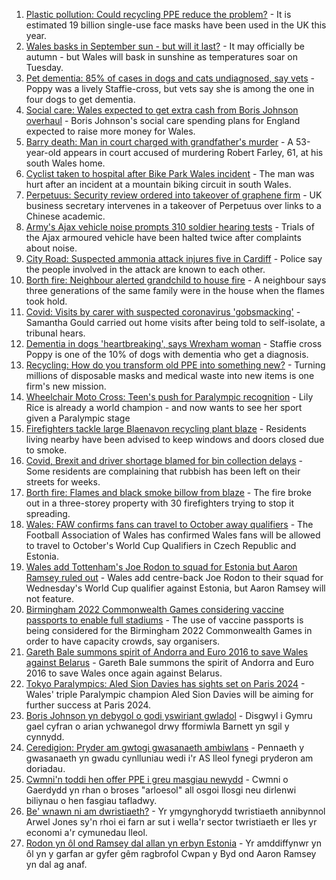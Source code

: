 1. [Plastic pollution: Could recycling PPE reduce the problem?](https://www.bbc.co.uk/news/uk-wales-57687261?at_medium=RSS&at_campaign=KARANGA) - It is estimated 19 billion single-use face masks have been used in the UK this year.
2. [Wales basks in September sun - but will it last?](https://www.bbc.co.uk/news/uk-wales-58473018?at_medium=RSS&at_campaign=KARANGA) - It may officially be autumn - but Wales will bask in sunshine as temperatures soar on Tuesday.
3. [Pet dementia: 85% of cases in dogs and cats undiagnosed, say vets](https://www.bbc.co.uk/news/uk-wales-58465588?at_medium=RSS&at_campaign=KARANGA) - Poppy was a lively Staffie-cross, but vets say she is among the one in four dogs to get dementia.
4. [Social care: Wales expected to get extra cash from Boris Johnson overhaul](https://www.bbc.co.uk/news/uk-wales-politics-58474786?at_medium=RSS&at_campaign=KARANGA) - Boris Johnson's social care spending plans for England expected to raise more money for Wales.
5. [Barry death: Man in court charged with grandfather's murder](https://www.bbc.co.uk/news/uk-wales-58473024?at_medium=RSS&at_campaign=KARANGA) - A 53-year-old appears in court accused of murdering Robert Farley, 61, at his south Wales home.
6. [Cyclist taken to hospital after Bike Park Wales incident](https://www.bbc.co.uk/news/uk-wales-58472326?at_medium=RSS&at_campaign=KARANGA) - The man was hurt after an incident at a mountain biking circuit in south Wales.
7. [Perpetuus: Security review ordered into takeover of graphene firm](https://www.bbc.co.uk/news/business-58424348?at_medium=RSS&at_campaign=KARANGA) - UK business secretary intervenes in a takeover of Perpetuus over links to a Chinese academic.
8. [Army's Ajax vehicle noise prompts 310 soldier hearing tests](https://www.bbc.co.uk/news/uk-wales-58470143?at_medium=RSS&at_campaign=KARANGA) - Trials of the Ajax armoured vehicle have been halted twice after complaints about noise.
9. [City Road: Suspected ammonia attack injures five in Cardiff](https://www.bbc.co.uk/news/uk-wales-58466608?at_medium=RSS&at_campaign=KARANGA) - Police say the people involved in the attack are known to each other.
10. [Borth fire: Neighbour alerted grandchild to house fire](https://www.bbc.co.uk/news/uk-wales-58460357?at_medium=RSS&at_campaign=KARANGA) - A neighbour says three generations of the same family were in the house when the flames took hold.
11. [Covid: Visits by carer with suspected coronavirus 'gobsmacking'](https://www.bbc.co.uk/news/uk-wales-58466607?at_medium=RSS&at_campaign=KARANGA) - Samantha Gould carried out home visits after being told to self-isolate, a tribunal hears.
12. [Dementia in dogs 'heartbreaking', says Wrexham woman](https://www.bbc.co.uk/news/uk-wales-58470012?at_medium=RSS&at_campaign=KARANGA) - Staffie cross Poppy is one of the 10% of dogs with dementia who get a diagnosis.
13. [Recycling: How do you transform old PPE into something new?](https://www.bbc.co.uk/news/uk-wales-58453247?at_medium=RSS&at_campaign=KARANGA) - Turning millions of disposable masks and medical waste into new items is one firm's new mission.
14. [Wheelchair Moto Cross: Teen's push for Paralympic recognition](https://www.bbc.co.uk/news/uk-wales-58460956?at_medium=RSS&at_campaign=KARANGA) - Lily Rice is already a world champion - and now wants to see her sport given a Paralympic stage
15. [Firefighters tackle large Blaenavon recycling plant blaze](https://www.bbc.co.uk/news/uk-wales-58454122?at_medium=RSS&at_campaign=KARANGA) - Residents living nearby have been advised to keep windows and doors closed due to smoke.
16. [Covid, Brexit and driver shortage blamed for bin collection delays](https://www.bbc.co.uk/news/uk-wales-58440236?at_medium=RSS&at_campaign=KARANGA) - Some residents are complaining that rubbish has been left on their streets for weeks.
17. [Borth fire: Flames and black smoke billow from blaze](https://www.bbc.co.uk/news/uk-wales-58439504?at_medium=RSS&at_campaign=KARANGA) - The fire broke out in a three-storey property with 30 firefighters trying to stop it spreading.
18. [Wales: FAW confirms fans can travel to October away qualifiers](https://www.bbc.co.uk/sport/football/58471928?at_medium=RSS&at_campaign=KARANGA) - The Football Association of Wales has confirmed Wales fans will be allowed to travel to October's World Cup Qualifiers in Czech Republic and Estonia.
19. [Wales add Tottenham's Joe Rodon to squad for Estonia but Aaron Ramsey ruled out](https://www.bbc.co.uk/sport/football/58463428?at_medium=RSS&at_campaign=KARANGA) - Wales add centre-back Joe Rodon to their squad for Wednesday's World Cup qualifier against Estonia, but Aaron Ramsey will not feature.
20. [Birmingham 2022 Commonwealth Games considering vaccine passports to enable full stadiums](https://www.bbc.co.uk/sport/commonwealth-games/58474651?at_medium=RSS&at_campaign=KARANGA) - The use of vaccine passports is being considered for the Birmingham 2022 Commonwealth Games in order to have capacity crowds, say organisers.
21. [Gareth Bale summons spirit of Andorra and Euro 2016 to save Wales against Belarus](https://www.bbc.co.uk/sport/football/58457163?at_medium=RSS&at_campaign=KARANGA) - Gareth Bale summons the spirit of Andorra and Euro 2016 to save Wales once again against Belarus.
22. [Tokyo Paralympics: Aled Sion Davies has sights set on Paris 2024](https://www.bbc.co.uk/sport/disability-sport/58469862?at_medium=RSS&at_campaign=KARANGA) - Wales' triple Paralympic champion Aled Sion Davies will be aiming for further success at Paris 2024.
23. [Boris Johnson yn debygol o godi yswiriant gwladol](https://www.bbc.co.uk/newyddion/58468358?at_medium=RSS&at_campaign=KARANGA) - Disgwyl i Gymru gael cyfran o arian ychwanegol drwy fformiwla Barnett yn sgil y cynnydd.
24. [Ceredigion: Pryder am gwtogi gwasanaeth ambiwlans](https://www.bbc.co.uk/newyddion/58469640?at_medium=RSS&at_campaign=KARANGA) - Pennaeth y gwasanaeth yn gwadu cynlluniau wedi i'r AS lleol fynegi pryderon am doriadau.
25. [Cwmni'n toddi hen offer PPE i greu masgiau newydd](https://www.bbc.co.uk/newyddion/58434705?at_medium=RSS&at_campaign=KARANGA) - Cwmni o Gaerdydd yn rhan o broses "arloesol" all osgoi llosgi neu dirlenwi biliynau o hen fasgiau tafladwy.
26. [Be' wnawn ni am dwristiaeth?](https://www.bbc.co.uk/newyddion/58441265?at_medium=RSS&at_campaign=KARANGA) - Yr ymgynghorydd twristiaeth annibynnol Arwel Jones sy'n rhoi ei farn ar sut i wella'r sector twristiaeth er lles yr economi a'r cymunedau lleol.
27. [Rodon yn ôl ond Ramsey dal allan yn erbyn Estonia](https://www.bbc.co.uk/newyddion/58466490?at_medium=RSS&at_campaign=KARANGA) - Yr amddiffynwr yn ôl yn y garfan ar gyfer gêm ragbrofol Cwpan y Byd ond Aaron Ramsey yn dal ag anaf.
